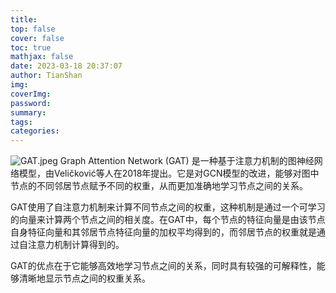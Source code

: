 ```yaml
---
title:
top: false
cover: false
toc: true
mathjax: false
date: 2023-03-18 20:37:07
author: TianShan
img:
coverImg:
password:
summary:
tags:
categories:
---
```


![GAT.jpeg](https://blog95.oss-cn-beijing.aliyuncs.com/CNN/GAT.jpeg)
Graph Attention Network (GAT) 是一种基于注意力机制的图神经网络模型，由Veličković等人在2018年提出。它是对GCN模型的改进，能够对图中节点的不同邻居节点赋予不同的权重，从而更加准确地学习节点之间的关系。

GAT使用了自注意力机制来计算不同节点之间的权重，这种机制是通过一个可学习的向量来计算两个节点之间的相关度。在GAT中，每个节点的特征向量是由该节点自身特征向量和其邻居节点特征向量的加权平均得到的，而邻居节点的权重就是通过自注意力机制计算得到的。

GAT的优点在于它能够高效地学习节点之间的关系，同时具有较强的可解释性，能够清晰地显示节点之间的权重关系。